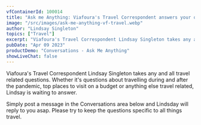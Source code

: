 ```yaml
---
vfContainerId: 100014
title: "Ask me Anything: Viafoura's Travel Correspondent answers your questions live"
image: "/src/images/ask-me-anything-vf-travel.webp"
author: "Lindsay Singleton"
topics: ["Travel"]
excerpt: "Viafoura's Travel Correspondent Lindsay Singleton takes any and all travel related questions. Join the conversation now!"
pubDate: "Apr 09 2023"
productDemo: "Conversations - Ask Me Anything"
showLiveChat: false
---
```


Viafoura's Travel Correspondent Lindsay Singleton takes any and all travel related questions. Whether it's questions about travelling during and after the pandemic, top places to visit on a budget or anything else travel related, Lindsay is waiting to answer.

Simply post a message in the Conversations area below and Lindsday will reply to you asap. Please try to keep the questions specific to all things travel.

<div class="viafoura" id="vf-conversations-container">
  <vf-conversations></vf-conversations>
</div>
